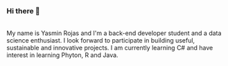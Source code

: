 ### Hi there 👋
<br>
My name is Yasmin Rojas and I'm a back-end developer student and a data science enthusiast.
I look forward to participate in building useful, sustainable and innovative projects.
I am currently learning C# and have interest in learning Phyton, R and Java.




<!--
**yasrojas/yasrojas** is a ✨ _special_ ✨ repository because its `README.md` (this file) appears on your GitHub profile.

Here are some ideas to get you started:

- 🔭 I’m currently working on ...
- 🌱 I’m currently learning ...
- 👯 I’m looking to collaborate on ...
- 🤔 I’m looking for help with ...
- 💬 Ask me about ...
- 📫 How to reach me: ...
- 😄 Pronouns: ...
- ⚡ Fun fact: ...
-->
